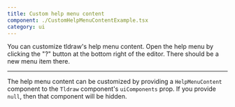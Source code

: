 ```yaml
---
title: Custom help menu content
component: ./CustomHelpMenuContentExample.tsx
category: ui
---
```


You can customize tldraw's help menu content. Open the help menu by clicking the "?" button at the bottom right of the editor. There should be a new menu item there.

---

The help menu content can be customized by providing a `HelpMenuContent` component to the `Tldraw` component's `uiComponents` prop. If you provide `null`, then that component will be hidden.
